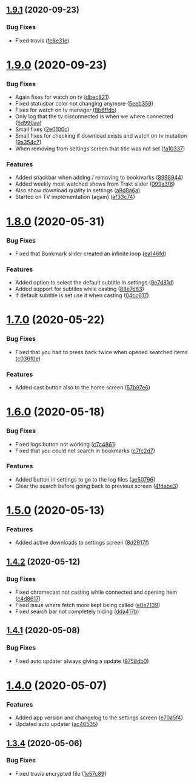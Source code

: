 ## [1.9.1](https://github.com/pct-org/native-app/compare/v1.9.0...v1.9.1) (2020-09-23)


### Bug Fixes

* Fixed travis ([fe8e31e](https://github.com/pct-org/native-app/commit/fe8e31e572b2900a905a72190ed412220d088325))



# [1.9.0](https://github.com/pct-org/native-app/compare/v1.8.0...v1.9.0) (2020-09-23)


### Bug Fixes

* Again fixes for watch on tv ([dbec821](https://github.com/pct-org/native-app/commit/dbec8216954a632faf91741ab92f515e15e96eed))
* Fixed statusbar color not changing anymore ([5eeb359](https://github.com/pct-org/native-app/commit/5eeb3593979e558cabb76271f52cbeb1b65a2f66))
* Fixes for watch on tv manager ([8b6ffdb](https://github.com/pct-org/native-app/commit/8b6ffdb08402a0977884f345da5798d655fcd3d9))
* Only log that the tv disconnected is when we where connected ([6d990aa](https://github.com/pct-org/native-app/commit/6d990aa100fc3edf32d59bc5f6dccae1597c1387))
* Small fixes ([2e0100c](https://github.com/pct-org/native-app/commit/2e0100cee033bee306b00df358045121bd596cae))
* Small fixes for checking if download exists and watch on tv mutation ([9a354c7](https://github.com/pct-org/native-app/commit/9a354c7d8b7b1c045ac7ee18e4e35961cdde2bc0))
* When removing from settings screen that title was not set ([fa10337](https://github.com/pct-org/native-app/commit/fa10337bbf1f2fd96161cb7701d5c38c7a7e37c2))


### Features

* Added snackbar when adding / removing to bookmarks ([8998944](https://github.com/pct-org/native-app/commit/8998944c90309fa1260a285d0e15278e3c407f42))
* Added weekly most watched shows from Trakt slider ([099a3f6](https://github.com/pct-org/native-app/commit/099a3f6d902f74c6979424e5bf6258f4d9a0135d))
* Also show download quality in settings ([a9d8a6a](https://github.com/pct-org/native-app/commit/a9d8a6a41ecac177618f6323ae86477b83100112))
* Started on TV implementation (again) ([af33c74](https://github.com/pct-org/native-app/commit/af33c743b9742b210139ea51ec1a6b679796d1bb))



# [1.8.0](https://github.com/pct-org/native-app/compare/v1.7.0...v1.8.0) (2020-05-31)


### Bug Fixes

* Fixed that Bookmark slider created an infinite loop ([ea146fd](https://github.com/pct-org/native-app/commit/ea146fdfc1f8978fcc5e3620d03688e758d39a14))


### Features

* Added option to select the default subtitle in settings ([9e7d81d](https://github.com/pct-org/native-app/commit/9e7d81d5e661d2a13efafee7834af07e9bfef03a))
* Added support for subtiles while casting ([88e7d63](https://github.com/pct-org/native-app/commit/88e7d63e716f48bc47f4aacdcae5599a859e0a93))
* If default subtitle is set use it when casting ([04cc617](https://github.com/pct-org/native-app/commit/04cc617d32661b2a53fb0f98f9fab83bd9906abf))



# [1.7.0](https://github.com/pct-org/native-app/compare/v1.6.0...v1.7.0) (2020-05-22)


### Bug Fixes

* Fixed that you had to press back twice when opened searched items ([c036f0e](https://github.com/pct-org/native-app/commit/c036f0e01acb6e2d84d78798a80549218426fd37))


### Features

* Added cast button also to the home screen ([57b97e6](https://github.com/pct-org/native-app/commit/57b97e6716f0e2f061c476b391b8e42707b94e20))



# [1.6.0](https://github.com/pct-org/native-app/compare/v1.5.0...v1.6.0) (2020-05-18)


### Bug Fixes

* Fixed logs button not working ([c7c4861](https://github.com/pct-org/native-app/commit/c7c486125bb9fec917db202e5b7447e2356b67ee))
* Fixed that you could not search in bookmarks ([c7fc2d7](https://github.com/pct-org/native-app/commit/c7fc2d7575cc5ae4b61e8ca3a276dc03a4bda315))


### Features

* Added button in settings to go to the log files ([ae50796](https://github.com/pct-org/native-app/commit/ae50796f86a43f9e5a317da1c2f01ac39dfc379b))
* Clear the search before going back to previous screen ([4fdabe3](https://github.com/pct-org/native-app/commit/4fdabe34d6cfdb1b3ab020cbe9311eb2cb37ccc1))



# [1.5.0](https://github.com/pct-org/native-app/compare/v1.4.2...v1.5.0) (2020-05-13)


### Features

* Added active downloads to settings screen ([8d2917f](https://github.com/pct-org/native-app/commit/8d2917f8cc59578e60f0d339b96d02aaa6e7410c))



## [1.4.2](https://github.com/pct-org/native-app/compare/v1.4.1...v1.4.2) (2020-05-12)


### Bug Fixes

* Fixed chromecast not casting while connected and opening item ([c4d8617](https://github.com/pct-org/native-app/commit/c4d8617ab3c2b345661e031c917453d24a634f76))
* Fixed issue where fetch more kept being called ([e0e7139](https://github.com/pct-org/native-app/commit/e0e71399836a5c54400dc04a53994ada1bfb301b))
* Fixed search bar not completely hiding ([dda417b](https://github.com/pct-org/native-app/commit/dda417bf221333e662642419d48f47d2e08eb03b))



## [1.4.1](https://github.com/pct-org/native-app/compare/v1.4.0...v1.4.1) (2020-05-08)


### Bug Fixes

* Fixed auto updater always giving a update ([9758db0](https://github.com/pct-org/native-app/commit/9758db066e16436f22e3c25430755d012ba667fc))



# [1.4.0](https://github.com/pct-org/native-app/compare/v1.3.4...v1.4.0) (2020-05-07)


### Features

* Added app version and changelog to the settings screen ([e70a5f4](https://github.com/pct-org/native-app/commit/e70a5f4560bf7d5d2aafba9492ff4f67590aed6d))
* Updated auto updater ([ac40535](https://github.com/pct-org/native-app/commit/ac405358507857d1f460962f409ed35e69ebfd7c))



## [1.3.4](https://github.com/pct-org/native-app/compare/v1.3.3...v1.3.4) (2020-05-06)


### Bug Fixes

* Fixed travis encrypted file ([1e57c89](https://github.com/pct-org/native-app/commit/1e57c89bfc1c815dd8a80f156968dbac0234fb01))



